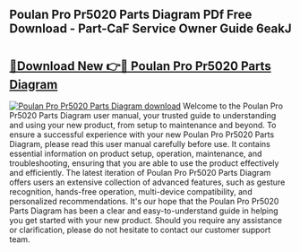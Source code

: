 ## Poulan Pro Pr5020 Parts Diagram PDf Free Download - Part-CaF Service Owner Guide 6eakJ

# <h2><a href="http://dfstbwd.blite.top/?on=Poulan+Pro+Pr5020+Parts+Diagram">🔗Download New 👉🔴 Poulan Pro Pr5020 Parts Diagram</a></h2>

[![Poulan Pro Pr5020 Parts Diagram download](https://i.imgur.com/lujVjoI.png)](http://dfstbwd.blite.top/?on=Poulan+Pro+Pr5020+Parts+Diagram)
Welcome to the Poulan Pro Pr5020 Parts Diagram user manual, your trusted guide to understanding and using your new product, from setup to maintenance and beyond. To ensure a successful experience with your new Poulan Pro Pr5020 Parts Diagram, please read this user manual carefully before use. It contains essential information on product setup, operation, maintenance, and troubleshooting, ensuring that you are able to use the product effectively and efficiently. The latest iteration of Poulan Pro Pr5020 Parts Diagram offers users an extensive collection of advanced features, such as gesture recognition, hands-free operation, multi-device compatibility, and personalized recommendations. It's our hope that the Poulan Pro Pr5020 Parts Diagram has been a clear and easy-to-understand guide in helping you get started with your new product. Should you require any assistance or clarification, please do not hesitate to contact our customer support team.
